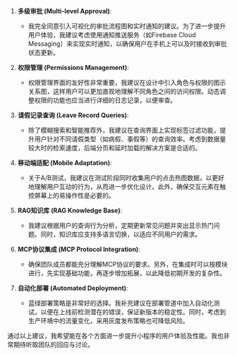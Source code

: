 1. **多级审批 (Multi-level Approval)**:
   - 我完全同意引入可视化的审批流程图和实时通知的建议。为了进一步提升用户体验，我建议考虑使用通知推送服务（如Firebase Cloud Messaging）来实现实时通知，以确保用户在手机上可以及时接收到审批状态更新。

2. **权限管理 (Permissions Management)**:
   - 权限管理界面的友好性非常重要，我建议在设计中引入角色与权限的图示关系图，这样用户可以更加直观地理解不同角色之间的访问权限。动态调整权限的功能也应当进行详细的日志记录，以便审查。

3. **请假记录查询 (Leave Record Queries)**:
   - 除了模糊搜索和智能推荐外，我建议在查询界面上实现标签过滤功能，提升用户针对不同请假类型（如病假、事假等）的查询效率。考虑到数据量较大时的检索速度，后端分页和延时加载的解决方案是合适的。

4. **移动端适配 (Mobile Adaptation)**:
   - 关于A/B测试，我建议在测试阶段同时收集用户的点击热图数据，以更好地理解用户互动的行为，从而进一步优化设计。此外，确保交互元素在触控屏幕上的易操作性是必要的。

5. **RAG知识库 (RAG Knowledge Base)**:
   - 我建议根据用户的查询行为分析，定期更新常见问题并突出显示热门问题。同时，知识库应支持多语言切换，以适应不同用户的需求。

6. **MCP协议集成 (MCP Protocol Integration)**:
   - 确保团队成员都能充分理解MCP协议的要求。另外，在集成时可以按模块进行，先实现基础功能，再逐步增加拓展，以此降低初期开发的复杂性。

7. **自动化部署 (Automated Deployment)**:
   - 蓝绿部署策略是非常好的选择。我补充建议在部署管道中加入自动化测试，以便在上线前检测潜在的错误，保证新版本的稳定性。同时，考虑到生产环境中的流量变化，采用灰度发布策略也可降低风险。

通过以上建议，我希望能在各个方面进一步提升小程序的用户体验及性能。我也非常期待听取团队的回应与讨论。
